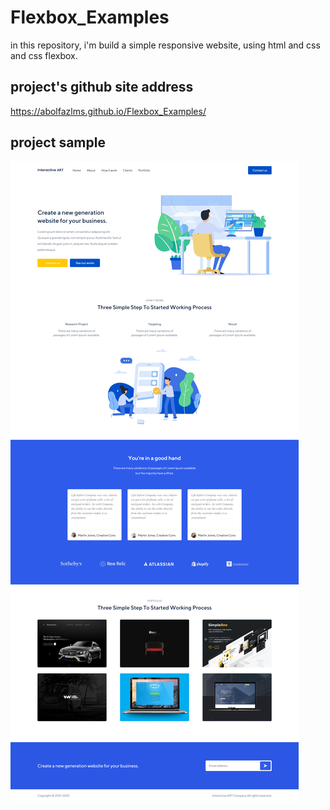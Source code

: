 # Flexbox_Examples
in this repository, i'm build a simple responsive website, using html and css and css flexbox.

## project's github site address
https://abolfazlms.github.io/Flexbox_Examples/

## project sample
![alt text](https://github.com/Abolfazlms/Flexbox_Examples/blob/main/1.png)
